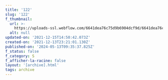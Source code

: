 ```yaml
---
title: '122'
slug: '122'
f_thumbnail:
  url: >-
    https://uploads-ssl.webflow.com/6641dea76c75d9b6904dcf9d/6641dea76c75d9b6904dd262_122.jpg
  alt: null
updated-on: '2021-12-15T14:50:42.073Z'
created-on: '2021-12-13T23:21:01.130Z'
published-on: '2024-05-13T09:35:37.825Z'
f_status: false
f_category: S
f_afficher-la-racine: false
layout: '[archive].html'
tags: archive
---
```



